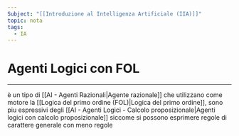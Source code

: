 ```yaml
---
Subject: "[[Introduzione al Intelligenza Artificiale (IIA)]]"
topic: nota
tags:
  - IA
---
```


# Agenti Logici con FOL
---
è un tipo  di [[AI - Agenti Razionali|Agente razionale]] che utilizzano come motore la [[Logica del primo ordine (FOL)|Logica del primo ordine]], sono piu espressivi degli [[AI - Agenti Logici - Calcolo proposizionale|Agenti logici con calcolo proposizionale]] siccome si possono esprimere regole di carattere generale con meno regole 

